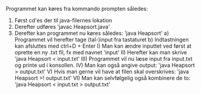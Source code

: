 Programmet kan køres fra kommando prompten således:
  1) Først cd'es der til java-filernes lokation
  2) Derefter udføres 'javac Heapsort.java'
  3) Derefter kan programmet nu køres således: 'java Heapsort'
    a) Programmet vil herefter tage (tal-)input fra tastaturet
    b) Indtastningen kan afsluttes med ctrl+D + Enter
      I) Man kan ændre inputtet ved først at oprette en ny .txt fil, fx med navnet 'input'
      II) Herefter kan man skrive 'java Heapsort < input.txt'
      III) Programmet vil nu læse input fra input.txt og printe ud i konsollen.
      IV) Man kan også angive output: 'java Heapsort > output.txt'
      V) Hvis man gerne vil have at filen skal overskrives: 'java Heapsort >! output.txt'
      VI) Man kan selvfølgelig også kombinere de to: 'java Heapsort < input.txt > output.txt'
